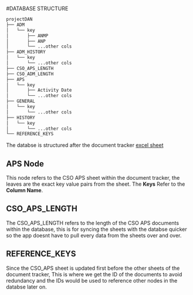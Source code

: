 #DATABASE STRUCTURE

```bash
projectDAN
├── ADM
│   └── key
│       ├── ANMP
│       ├── ANP
│       └── ...other cols
├── ADM_HISTORY
│   └── key
│       └── ...other cols
├── CSO_APS_LENGTH
├── CSO_ADM_LENGTH
├── APS
│   └── key
│       ├── Activity Date
│       └── ...other cols
├── GENERAL
│   └── key
│       └── ...other cols
├── HISTORY
│   └── key
│       └── ...other cols
└── REFERENCE_KEYS
```

The databse is structured after the document tracker [excel sheet](https://docs.google.com/spreadsheets/d/1rYtyOLQ-qMM5_uDNukcNoTh5izZPqM5REO1IMNIydNY/edit#gid=1462715434)

## APS Node
This node refers to the CSO APS sheet within the document tracker, the leaves are the exact key value pairs from the sheet. The **Keys** Refer to the **Column Name**.

## CSO_APS_LENGTH
The CSO_APS_LENGTH refers to the length of the CSO APS documents within the database, this is for syncing the sheets with the databse quicker so the app doesnt have to pull every data from the sheets over and over.

## REFERENCE_KEYS
Since the CSO_APS sheet is updated first before the other sheets of the document tracker, This is where we get the ID of the documents to avoid redundancy and the IDs would be used to reference other nodes in the databse later on.